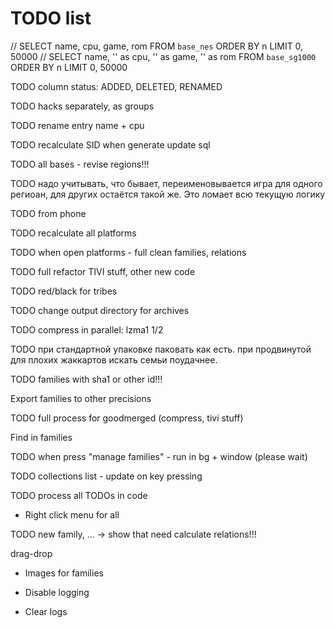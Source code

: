 # TODO list

// SELECT name, cpu, game, rom FROM `base_nes` ORDER BY n LIMIT 0, 50000
// SELECT name, '' as cpu, '' as game, '' as rom FROM `base_sg1000` ORDER BY n LIMIT 0, 50000

TODO column status: ADDED, DELETED, RENAMED

TODO hacks separately, as groups

TODO rename entry name + cpu

TODO recalculate SID when generate update sql

TODO all bases - revise regions!!!

TODO надо учитывать, что бывает, переименовывается игра для одного региоан, для других остаётся такой же.
Это ломает всю текущую логику


TODO from phone 

TODO recalculate all platforms

TODO when open platforms - full clean families, relations

TODO full refactor TIVI stuff, other new code

TODO red/black for tribes

TODO change output directory for archives

TODO compress in parallel: lzma1 1/2

TODO при стандартной упаковке паковать как есть. при продвинутой для плохих жаккартов искать семьи поудачнее.

TODO families with sha1 or other id!!!

Export families to other precisions

TODO full process for goodmerged (compress, tivi stuff)

Find in families

TODO when press "manage families" - run in bg + window (please wait)

TODO collections list - update on key pressing

TODO process all TODOs in code

* Right click menu for all

TODO new family, ... -> show that need calculate relations!!!

  drag-drop
  
  * Images for families

* Disable logging
* Clear logs